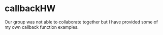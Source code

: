 # callbackHW
Our group was not able to collaborate together but I have provided some of my own callback function examples.
